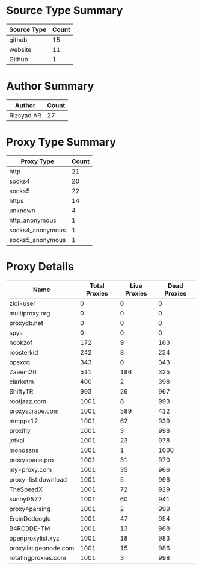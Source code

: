 # Source Type Summary

| Source Type | Count |
|-------------|-------|
| github | 15 |
| website | 11 |
| Github | 1 |


# Author Summary

| Author | Count |
|--------|-------|
| Rizsyad AR | 27 |


# Proxy Type Summary

| Proxy Type | Count |
|------------|-------|
| http | 21 |
| socks4 | 20 |
| socks5 | 22 |
| https | 14 |
| unknown | 4 |
| http_anonymous | 1 |
| socks4_anonymous | 1 |
| socks5_anonymous | 1 |


# Proxy Details

| Name | Total Proxies | Live Proxies | Dead Proxies |
|------|---------------|--------------|---------------|
| zloi-user | 0 | 0 | 0 |
| multiproxy.org | 0 | 0 | 0 |
| proxydb.net | 0 | 0 | 0 |
| spys | 0 | 0 | 0 |
| hookzof | 172 | 9 | 163 |
| roosterkid | 242 | 8 | 234 |
| opsxcq | 343 | 0 | 343 |
| Zaeem20 | 511 | 186 | 325 |
| clarketm | 400 | 2 | 398 |
| ShiftyTR | 993 | 26 | 967 |
| rootjazz.com | 1001 | 8 | 993 |
| proxyscrape.com | 1001 | 589 | 412 |
| mmppx12 | 1001 | 62 | 939 |
| proxifly | 1001 | 3 | 998 |
| jetkai | 1001 | 23 | 978 |
| monosans | 1001 | 1 | 1000 |
| proxyspace.pro | 1001 | 31 | 970 |
| my-proxy.com | 1001 | 35 | 966 |
| proxy-list.download | 1001 | 5 | 996 |
| TheSpeedX | 1001 | 72 | 929 |
| sunny9577 | 1001 | 60 | 941 |
| proxy4parsing | 1001 | 2 | 999 |
| ErcinDedeoglu | 1001 | 47 | 954 |
| B4RC0DE-TM | 1001 | 13 | 988 |
| openproxylist.xyz | 1001 | 18 | 983 |
| proxylist.geonode.com | 1001 | 15 | 986 |
| rotatingproxies.com | 1001 | 3 | 998 |
